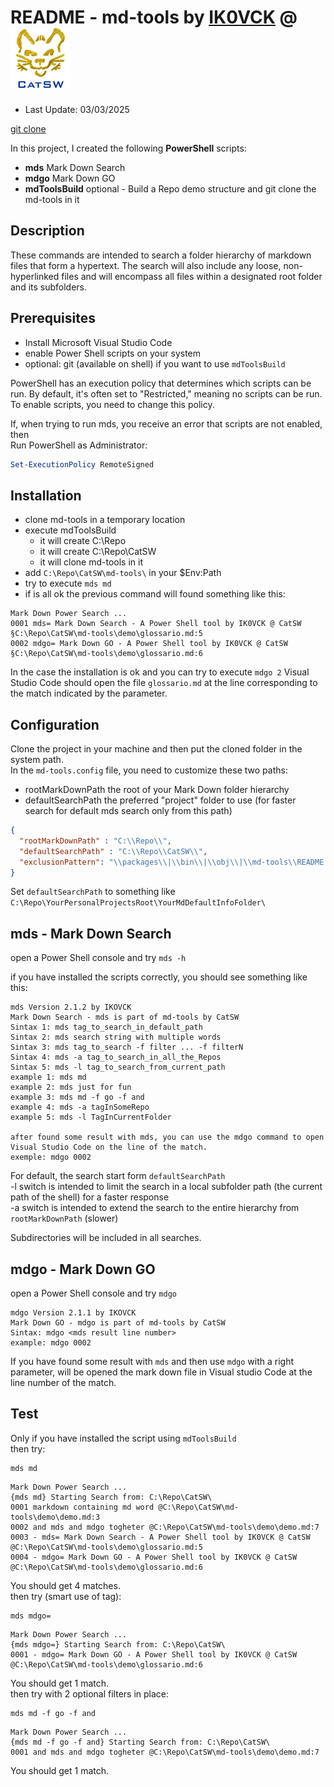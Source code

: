 # README - md-tools by [IK0VCK](https://www.qrz.com/db/IK0VCK) @ ![CatSW](./Img/CatSW.png)

- Last Update: 03/03/2025

[git clone](https://github.com/CatSW/md-tools.git)

In this project, I created the following **PowerShell** scripts: 

- **mds** Mark Down Search
- **mdgo** Mark Down GO
- **mdToolsBuild** optional - Build a Repo demo structure and git clone the md-tools in it

## Description

These commands are intended to search a folder hierarchy of markdown files that form a hypertext. The search will also include any loose, non-hyperlinked files and will encompass all files within a designated root folder and its subfolders.  

## Prerequisites

- Install Microsoft Visual Studio Code
- enable Power Shell scripts on your system
- optional: git (available on shell) if you want to use `mdToolsBuild`

PowerShell has an execution policy that determines which scripts can be run. By default, it's often set to "Restricted," meaning no scripts can be run. To enable scripts, you need to change this policy.

If, when trying to run mds, you receive an error that scripts are not enabled, then  
Run PowerShell as Administrator:

```powershell
Set-ExecutionPolicy RemoteSigned
```

## Installation

- clone md-tools in a temporary location
- execute mdToolsBuild 
  - it will create C:\Repo
  - it will create C:\Repo\CatSW
  - it will clone md-tools in it
- add `C:\Repo\CatSW\md-tools\` in your $Env:Path
- try to execute `mds md`
- if is all ok the previous command will found something like this:

```
Mark Down Power Search ...
0001 mds= Mark Down Search - A Power Shell tool by IK0VCK @ CatSW   §C:\Repo\CatSW\md-tools\demo\glossario.md:5
0002 mdgo= Mark Down GO - A Power Shell tool by IK0VCK @ CatSW   §C:\Repo\CatSW\md-tools\demo\glossario.md:6
```

In the case the installation is ok and you can try to execute `mdgo 2`
Visual Studio Code should open the file `glossario.md` at the line corresponding to the match indicated by the parameter.

## Configuration

Clone the project in your machine and then put the cloned folder in the system path.
<br>
In the `md-tools.config` file, you need to customize these two paths:
- rootMarkDownPath the root of your Mark Down folder hierarchy
- defaultSearchPath the preferred "project" folder to use (for faster search for default mds search only from this path)

```json
{
  "rootMarkDownPath" : "C:\\Repo\\",
  "defaultSearchPath" : "C:\\Repo\\CatSW\\",
  "exclusionPattern": "\\packages\\|\\bin\\|\\obj\\|\\md-tools\\README.md"
}
```

Set `defaultSearchPath` to something like `C:\Repo\YourPersonalProjectsRoot\YourMdDefaultInfoFolder\`

## mds - Mark Down Search

open a Power Shell console and try `mds -h`

if you have installed the scripts correctly, you should see something like this:

```
mds Version 2.1.2 by IKOVCK
Mark Down Search - mds is part of md-tools by CatSW
Sintax 1: mds tag_to_search_in_default_path
Sintax 2: mds search string with multiple words
Sintax 3: mds tag_to_search -f filter ... -f filterN
Sintax 4: mds -a tag_to_search_in_all_the_Repos
Sintax 5: mds -l tag_to_search_from_current_path
example 1: mds md
example 2: mds just for fun
example 3: mds md -f go -f and
example 4: mds -a tagInSomeRepo
example 5: mds -l TagInCurrentFolder

after found some result with mds, you can use the mdgo command to open Visual Studio Code on the line of the match.
exemple: mdgo 0002
```

For default, the search start form `defaultSearchPath`  
-l switch is intended to limit the search in a local subfolder path (the current path of the shell) for a faster response  
-a switch is intended to extend the search to the entire hierarchy from `rootMarkDownPath` (slower)

Subdirectories will be included in all searches.

## mdgo - Mark Down GO

open a Power Shell console and try `mdgo`

```
mdgo Version 2.1.1 by IKOVCK
Mark Down GO - mdgo is part of md-tools by CatSW
Sintax: mdgo <mds result line number>
example: mdgo 0002
```

If you have found some result with `mds` and then use `mdgo` with a right parameter, will be opened the mark down file in Visual studio Code at the line number of the match.

## Test

Only if you have installed the script using `mdToolsBuild`  
then try:

```
mds md
```

```
Mark Down Power Search ...
{mds md} Starting Search from: C:\Repo\CatSW\
0001 markdown containing md word @C:\Repo\CatSW\md-tools\demo\demo.md:3
0002 and mds and mdgo togheter @C:\Repo\CatSW\md-tools\demo\demo.md:7
0003 - mds= Mark Down Search - A Power Shell tool by IK0VCK @ CatSW @C:\Repo\CatSW\md-tools\demo\glossario.md:5
0004 - mdgo= Mark Down GO - A Power Shell tool by IK0VCK @ CatSW @C:\Repo\CatSW\md-tools\demo\glossario.md:6
```

You should get 4 matches.  
then try (smart use of tag):

```
mds mdgo=
```

```
Mark Down Power Search ...
{mds mdgo=} Starting Search from: C:\Repo\CatSW\
0001 - mdgo= Mark Down GO - A Power Shell tool by IK0VCK @ CatSW @C:\Repo\CatSW\md-tools\demo\glossario.md:6
```

You should get 1 match.  
then try with 2 optional filters in place:

```
mds md -f go -f and
```

```
Mark Down Power Search ...
{mds md -f go -f and} Starting Search from: C:\Repo\CatSW\
0001 and mds and mdgo togheter @C:\Repo\CatSW\md-tools\demo\demo.md:7
```
You should get 1 match.  